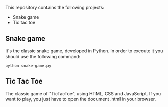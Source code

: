 This repository contains the following projects:
 - Snake game
 - Tic tac toe

## Snake game
It's the classic snake game, developed in Python. In order to execute it you should use the following command:
```
python snake-game.py
```

## Tic Tac Toe
The classic game of "TicTacToe", using HTML, CSS and JavaScript. If you want to play, you just have to open the document .html in your browser.
